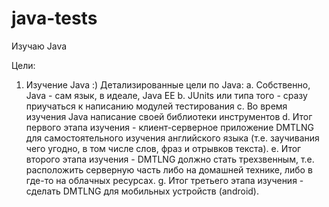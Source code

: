 # java-tests
Изучаю Java

Цели:
1) Изучение Java :)
 Детализированные цели по Java:
 a. Собственно, Java - сам язык, в идеале, Java EE
 b. JUnits или типа того - сразу приучаться к написанию модулей тестирования
 c. Во время изучения Java написание своей библиотеки инструментов
 d. Итог первого этапа изучения - клиент-серверное приложение DMTLNG для самостоятельного изучения английского языка (т.е. заучивания чего угодно, в том числе слов, фраз и отрывков текста).
 e. Итог второго этапа изучения - DMTLNG должно стать трехзвенным, т.е. расположить серверную часть либо на домашней технике, либо в где-то на облачных ресурсах.
 g. Итог третьего этапа изучения - сделать DMTLNG для мобильных устройств (android).
